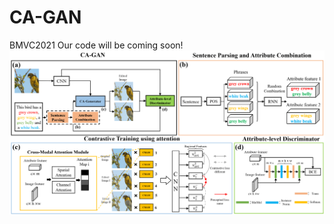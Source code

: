 # CA-GAN
BMVC2021
Our code will be coming soon!
![](https://github.com/Zlq2021/CA-GAN/blob/main/p2.png)
